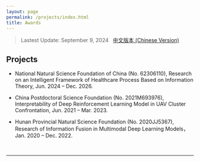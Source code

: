 ```yaml
---
layout: page
permalink: /projects/index.html
title: Awards
---
```


> Lastest Update: September 9, 2024 &nbsp; [中文版本 (Chinese Version)](../file/projects-zh/)


## Projects

- National Natural Science Foundation of China (No. 62306110), Research on an Intelligent Framework of Healthcare Process Based on Information Theory, Jun. 2024 – Dec. 2026.
- China Postdoctoral Science Foundation (No. 2021M693976), Interpretability of Deep Reinforcement Learning Model in UAV Cluster Confrontation, Jun. 2021 – Mar. 2023.
- Hunan Provincial Natural Science Foundation (No. 2020JJ5367), Research of Information Fusion in Multimodal Deep Learning Models，Jan. 2020 – Dec. 2022.

  <br>


---

